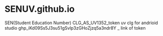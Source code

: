 # SENUV.github.io
SEN(Student Education Number)
CLG_AS_UV1352_token uv clg for andrioid studio
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      _ link of token
